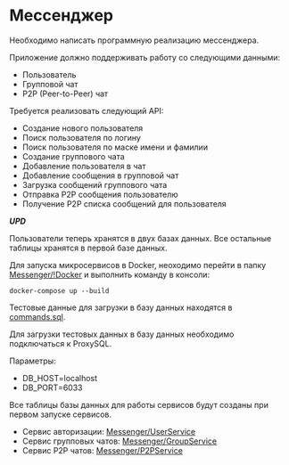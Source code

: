 # Мессенджер
Необходимо написать программную реализацию мессенджера. 

Приложение должно поддерживать работу со следующими данными:

* Пользователь
* Групповой чат 
* P2P (Peer-to-Peer) чат

Требуется реализовать следующий API:

* Создание нового пользователя
* Поиск пользователя по логину
* Поиск пользователя по маске имени и фамилии
* Создание группового чата
* Добавление пользователя в чат
* Добавление сообщения в групповой чат
* Загрузка сообщений группового чата
* Отправка P2P сообщения пользователю
* Получение P2P списка сообщений для пользователя

***UPD***

Пользователи теперь хранятся в двух базах данных. Все остальные таблицы хранятся в первой базе данных. 

Для запуска микросервисов в Docker, неоходимо перейти в папку [Messenger/!Docker](https://github.com/JuliaTsiryulik/SoftwareEngineering/tree/main/Messenger/!Docker) и выполнить команду в консоли:
```
docker-compose up --build
```
Тестовые данные для загрузки в базу данных находятся в [commands.sql](https://github.com/JuliaTsiryulik/SoftwareEngineering/blob/main/Messenger/commands.sql). 

Для загрузки тестовых данных в базу данных необходимо подключаться к ProxySQL. 

Параметры:
- DB_HOST=localhost
- DB_PORT=6033

Все таблицы базы данных для работы сервисов будут созданы при первом запуске сервисов.

* Сервис авторизации: [Messenger/UserService](https://github.com/JuliaTsiryulik/SoftwareEngineering/tree/main/Messenger/UserService)
* Сервис групповых чатов: [Messenger/GroupService](https://github.com/JuliaTsiryulik/SoftwareEngineering/tree/main/Messenger/GroupService)
* Сервис P2P чатов: [Messenger/P2PService](https://github.com/JuliaTsiryulik/SoftwareEngineering/tree/main/Messenger/P2PService)

